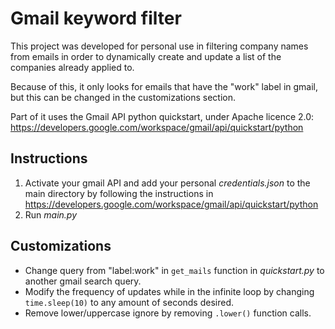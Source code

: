 # Gmail keyword filter

This project was developed for personal use in filtering company names from emails in order to dynamically create and update a list of the companies already applied to.

Because of this, it only looks for emails that have the "work" label in gmail, but this can be changed in the customizations section.

Part of it uses the Gmail API python quickstart, under Apache licence 2.0: https://developers.google.com/workspace/gmail/api/quickstart/python

## Instructions

1. Activate your gmail API and add your personal *credentials.json* to the main directory by following the instructions in https://developers.google.com/workspace/gmail/api/quickstart/python
2. Run *main.py*

## Customizations

- Change query from "label:work" in `get_mails` function in *quickstart.py* to another gmail search query.
- Modify the frequency of updates while in the infinite loop by changing `time.sleep(10)` to any amount of seconds desired.
- Remove lower/uppercase ignore by removing `.lower()` function calls.
